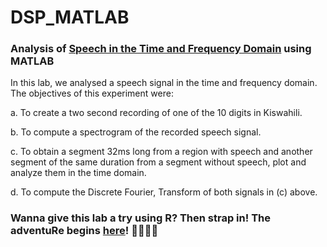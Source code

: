 # DSP_MATLAB
 
 ### Analysis of [Speech in the Time and Frequency Domain](https://github.com/R-icntay/DSP_MATLAB/blob/gh-pages/Code/DSP_MATLAB.pdf) using MATLAB
 
 In this lab, we analysed a speech signal in the time and frequency domain. The objectives of this experiment were:

a. To create a two second recording of one of the 10 digits in Kiswahili.

b. To compute a spectrogram of the recorded speech signal.

c. To obtain a segment 32ms long from a region with speech and another segment of the same duration from a segment without speech, plot and analyze them in the time domain.

d. To compute the Discrete Fourier, Transform of both signals in (c) above.


### Wanna give this lab a try using R? Then strap in! The adventuRe begins [here](https://rpubs.com/eR_ic/dspr)! 👨‍🚀👩‍🚀
